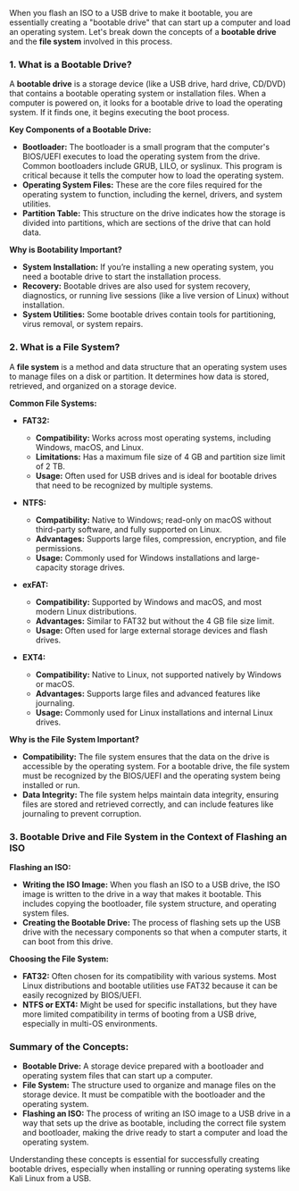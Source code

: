 When you flash an ISO to a USB drive to make it bootable, you are essentially creating a "bootable drive" that can start up a computer and load an operating system. Let's break down the concepts of a **bootable drive** and the **file system** involved in this process.

### 1. **What is a Bootable Drive?**

A **bootable drive** is a storage device (like a USB drive, hard drive, CD/DVD) that contains a bootable operating system or installation files. When a computer is powered on, it looks for a bootable drive to load the operating system. If it finds one, it begins executing the boot process.

**Key Components of a Bootable Drive:**
- **Bootloader:** The bootloader is a small program that the computer's BIOS/UEFI executes to load the operating system from the drive. Common bootloaders include GRUB, LILO, or syslinux. This program is critical because it tells the computer how to load the operating system.
- **Operating System Files:** These are the core files required for the operating system to function, including the kernel, drivers, and system utilities.
- **Partition Table:** This structure on the drive indicates how the storage is divided into partitions, which are sections of the drive that can hold data.

**Why is Bootability Important?**
- **System Installation:** If you’re installing a new operating system, you need a bootable drive to start the installation process.
- **Recovery:** Bootable drives are also used for system recovery, diagnostics, or running live sessions (like a live version of Linux) without installation.
- **System Utilities:** Some bootable drives contain tools for partitioning, virus removal, or system repairs.

### 2. **What is a File System?**

A **file system** is a method and data structure that an operating system uses to manage files on a disk or partition. It determines how data is stored, retrieved, and organized on a storage device.

**Common File Systems:**
- **FAT32:**
  - **Compatibility:** Works across most operating systems, including Windows, macOS, and Linux.
  - **Limitations:** Has a maximum file size of 4 GB and partition size limit of 2 TB.
  - **Usage:** Often used for USB drives and is ideal for bootable drives that need to be recognized by multiple systems.
  
- **NTFS:**
  - **Compatibility:** Native to Windows; read-only on macOS without third-party software, and fully supported on Linux.
  - **Advantages:** Supports large files, compression, encryption, and file permissions.
  - **Usage:** Commonly used for Windows installations and large-capacity storage drives.

- **exFAT:**
  - **Compatibility:** Supported by Windows and macOS, and most modern Linux distributions.
  - **Advantages:** Similar to FAT32 but without the 4 GB file size limit.
  - **Usage:** Often used for large external storage devices and flash drives.

- **EXT4:**
  - **Compatibility:** Native to Linux, not supported natively by Windows or macOS.
  - **Advantages:** Supports large files and advanced features like journaling.
  - **Usage:** Commonly used for Linux installations and internal Linux drives.

**Why is the File System Important?**
- **Compatibility:** The file system ensures that the data on the drive is accessible by the operating system. For a bootable drive, the file system must be recognized by the BIOS/UEFI and the operating system being installed or run.
- **Data Integrity:** The file system helps maintain data integrity, ensuring files are stored and retrieved correctly, and can include features like journaling to prevent corruption.

### 3. **Bootable Drive and File System in the Context of Flashing an ISO**

**Flashing an ISO:**
- **Writing the ISO Image:** When you flash an ISO to a USB drive, the ISO image is written to the drive in a way that makes it bootable. This includes copying the bootloader, file system structure, and operating system files.
- **Creating the Bootable Drive:** The process of flashing sets up the USB drive with the necessary components so that when a computer starts, it can boot from this drive.

**Choosing the File System:**
- **FAT32:** Often chosen for its compatibility with various systems. Most Linux distributions and bootable utilities use FAT32 because it can be easily recognized by BIOS/UEFI.
- **NTFS or EXT4:** Might be used for specific installations, but they have more limited compatibility in terms of booting from a USB drive, especially in multi-OS environments.

### Summary of the Concepts:
- **Bootable Drive:** A storage device prepared with a bootloader and operating system files that can start up a computer.
- **File System:** The structure used to organize and manage files on the storage device. It must be compatible with the bootloader and the operating system.
- **Flashing an ISO:** The process of writing an ISO image to a USB drive in a way that sets up the drive as bootable, including the correct file system and bootloader, making the drive ready to start a computer and load the operating system.

Understanding these concepts is essential for successfully creating bootable drives, especially when installing or running operating systems like Kali Linux from a USB.
